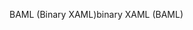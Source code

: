 <span data-ttu-id="d5e2f-101">BAML (Binary XAML)</span><span class="sxs-lookup"><span data-stu-id="d5e2f-101">binary XAML (BAML)</span></span>